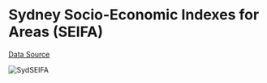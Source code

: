 # Sydney Socio-Economic Indexes for Areas (SEIFA)

[Data Source](https://www.abs.gov.au/statistics/people/people-and-communities/socio-economic-indexes-areas-seifa-australia/latest-release)

![SydSEIFA](https://github.com/user-attachments/assets/968678d6-0ae9-40b0-8880-fc7343349ce6)
